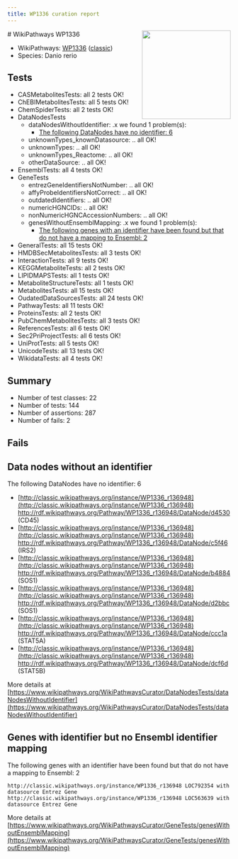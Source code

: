 ```yaml
---
title: WP1336 curation report
---
```


<img style="float: right; width: 200px" src="https://upload.wikimedia.org/wikipedia/commons/thumb/8/83/Wplogo_with_text_500.png/640px-Wplogo_with_text_500.png" />
# WikiPathways WP1336

* WikiPathways: [WP1336](https://wikipathways.org/pathways/WP1336) ([classic](https://classic.wikipathways.org/instance/WP1336))
* Species: Danio rerio
## Tests
* CASMetabolitesTests: all 2 tests OK!
* ChEBIMetabolitesTests: all 5 tests OK!
* ChemSpiderTests: all 2 tests OK!
* DataNodesTests
    * dataNodesWithoutIdentifier: .x we found 1 problem(s):
        * [The following DataNodes have no identifier: 6](#d2d32fa5)
    * unknownTypes_knownDatasource: .. all OK!
    * unknownTypes: .. all OK!
    * unknownTypes_Reactome: .. all OK!
    * otherDataSource: .. all OK!
* EnsemblTests: all 4 tests OK!
* GeneTests
    * entrezGeneIdentifiersNotNumber: .. all OK!
    * affyProbeIdentifiersNotCorrect: .. all OK!
    * outdatedIdentifiers: .. all OK!
    * numericHGNCIDs: .. all OK!
    * nonNumericHGNCAccessionNumbers: .. all OK!
    * genesWithoutEnsemblMapping: .x we found 1 problem(s):
        * [The following genes with an identifier have been found but that do not have a mapping to Ensembl: 2](#40286d84)
* GeneralTests: all 15 tests OK!
* HMDBSecMetabolitesTests: all 3 tests OK!
* InteractionTests: all 9 tests OK!
* KEGGMetaboliteTests: all 2 tests OK!
* LIPIDMAPSTests: all 1 tests OK!
* MetaboliteStructureTests: all 1 tests OK!
* MetabolitesTests: all 15 tests OK!
* OudatedDataSourcesTests: all 24 tests OK!
* PathwayTests: all 11 tests OK!
* ProteinsTests: all 2 tests OK!
* PubChemMetabolitesTests: all 3 tests OK!
* ReferencesTests: all 6 tests OK!
* Sec2PriProjectTests: all 6 tests OK!
* UniProtTests: all 5 tests OK!
* UnicodeTests: all 13 tests OK!
* WikidataTests: all 4 tests OK!


## Summary

* Number of test classes: 22
* Number of tests: 144
* Number of assertions: 287
* Number of fails: 2

## Fails

<a name="d2d32fa5" />

## Data nodes without an identifier

The following DataNodes have no identifier: 6

* [http://classic.wikipathways.org/instance/WP1336_r136948](http://classic.wikipathways.org/instance/WP1336_r136948) http://rdf.wikipathways.org/Pathway/WP1336_r136948/DataNode/d4530 (CD45)
* [http://classic.wikipathways.org/instance/WP1336_r136948](http://classic.wikipathways.org/instance/WP1336_r136948) http://rdf.wikipathways.org/Pathway/WP1336_r136948/DataNode/c5f46 (IRS2)
* [http://classic.wikipathways.org/instance/WP1336_r136948](http://classic.wikipathways.org/instance/WP1336_r136948) http://rdf.wikipathways.org/Pathway/WP1336_r136948/DataNode/b4884 (SOS1)
* [http://classic.wikipathways.org/instance/WP1336_r136948](http://classic.wikipathways.org/instance/WP1336_r136948) http://rdf.wikipathways.org/Pathway/WP1336_r136948/DataNode/d2bbc (SOS1)
* [http://classic.wikipathways.org/instance/WP1336_r136948](http://classic.wikipathways.org/instance/WP1336_r136948) http://rdf.wikipathways.org/Pathway/WP1336_r136948/DataNode/ccc1a (STAT5A)
* [http://classic.wikipathways.org/instance/WP1336_r136948](http://classic.wikipathways.org/instance/WP1336_r136948) http://rdf.wikipathways.org/Pathway/WP1336_r136948/DataNode/dcf6d (STAT5B)


More details at [https://www.wikipathways.org/WikiPathwaysCurator/DataNodesTests/dataNodesWithoutIdentifier](https://www.wikipathways.org/WikiPathwaysCurator/DataNodesTests/dataNodesWithoutIdentifier)

<a name="40286d84" />

## Genes with identifier but no Ensembl identifier mapping

The following genes with an identifier have been found but that do not have a mapping to Ensembl: 2
```
http://classic.wikipathways.org/instance/WP1336_r136948 LOC792354 with datasource Entrez Gene
http://classic.wikipathways.org/instance/WP1336_r136948 LOC563639 with datasource Entrez Gene
```

More details at [https://www.wikipathways.org/WikiPathwaysCurator/GeneTests/genesWithoutEnsemblMapping](https://www.wikipathways.org/WikiPathwaysCurator/GeneTests/genesWithoutEnsemblMapping)


